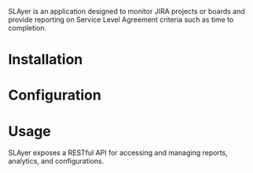SLAyer is an application designed to monitor JIRA projects or boards and provide reporting on Service Level Agreement criteria such as time to completion.

# Installation

# Configuration

# Usage
SLAyer exposes a RESTful API for accessing and managing reports, analytics, and configurations.
